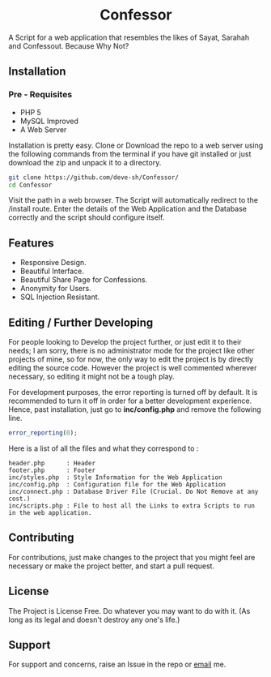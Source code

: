 # <div align='center'>Confessor</div>

A Script for a web application that resembles the likes of Sayat, Sarahah and Confessout. Because Why Not?

## Installation

### Pre - Requisites

<ul>
  <li>PHP 5</li>
  <li>MySQL Improved</li>
  <li>A Web Server</li>
</ul>

Installation is pretty easy. Clone or Download the repo to a web server using the following commands from the terminal if you have git installed or just download the zip and unpack it to a directory. 

```bash
git clone https://github.com/deve-sh/Confessor/
cd Confessor
```

Visit the path in a web browser. The Script will automatically redirect to the /install route. Enter the details of the Web Application and the Database correctly and the script should configure itself.

## Features

<ul>
  <li>Responsive Design.</li>
  <li>Beautiful Interface.</li>
  <li>Beautiful Share Page for Confessions.</li>
  <li>Anonymity for Users.</li>
  <li>SQL Injection Resistant.</li>
</ul>

## Editing / Further Developing

For people looking to Develop the project further, or just edit it to their needs; I am sorry, there is no administrator mode for the project like other projects of mine, so for now, the only way to edit the project is by directly editing the source code. However the project is well commented wherever necessary, so editing it might not be a tough play.

For development purposes, the error reporting is turned off by default. It is recommended to turn it off in order for a better development experience. Hence, past installation, just go to <b>inc/config.php</b> and remove the following line.

```php
error_reporting(0);
```

Here is a list of all the files and what they correspond to :

```
header.php      : Header
footer.php      : Footer
inc/styles.php  : Style Information for the Web Application
inc/config.php  : Configuration file for the Web Application
inc/connect.php : Database Driver File (Crucial. Do Not Remove at any cost.)
inc/scripts.php : File to host all the Links to extra Scripts to run in the web application.
```

## Contributing

For contributions, just make changes to the project that you might feel are necessary or make the project better, and start a pull request.

## License

The Project is License Free. Do whatever you may want to do with it. (As long as its legal and doesn't destroy any one's life.)

## Support

For support and concerns, raise an Issue in the repo or <a href='mailto:devesh2027@gmail.com'>email</a> me.
